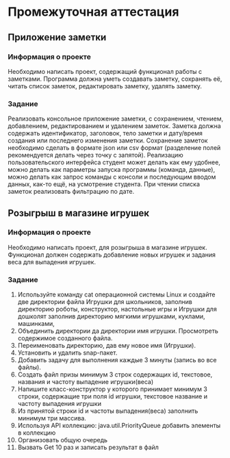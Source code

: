# Промежуточная аттестация
## Приложение заметки
### Информация о проекте
Необходимо написать проект, содержащий функционал работы с заметками.
Программа должна уметь создавать заметку, сохранять её, читать список
заметок, редактировать заметку, удалять заметку.
### Задание
Реализовать консольное приложение заметки, с сохранением, чтением,
добавлением, редактированием и удалением заметок. Заметка должна
содержать идентификатор, заголовок, тело заметки и дату/время создания
или последнего изменения заметки. Сохранение заметок необходимо сделать
в формате json или csv формат (разделение полей рекомендуется делать через
точку с запятой). Реализацию пользовательского интерфейса студент может
делать как ему удобнее, можно делать как параметры запуска программы
(команда, данные), можно делать как запрос команды с консоли и
последующим вводом данных, как-то ещё, на усмотрение студента.
При чтении списка заметок реализовать фильтрацию по дате.
## Розыгрыш в магазине игрушек
### Информация о проекте
Необходимо написать проект, для розыгрыша в магазине игрушек.
Функционал должен содержать добавление новых игрушек и задания веса
для выпадения игрушек.
### Задание
1) Используйте команду cat операционной системы Linux и создайте две
директории файла Игрушки для школьников, заполнив директорию
роботы, конструктор, настольные игры и Игрушки для дошколят
заполнив директорию мягкими игрушками, куклами, машинками,
2) Объединить директории да директории имя игрушки. Просмотреть
содержимое созданного файла.
3) Переименовать директорию, дав ему новое имя (Игрушки).
4) Установить и удалить snap-пакет.
5) Добавить задачу для выполнения каждые 3 минуты (запись во все
файлы).
6) Создать файл призы минимум 3 строк содержащих id, текстовое,
названия и частоту выпадение игрушки(веса)
7) Напишите класс-конструктор у которого принимает минимум 3 строки,
содержащие три поля id игрушки, текстовое название и частоту
выпадения игрушки
8) Из принятой строки id и частоты выпадения(веса) заполнить минимум
три массива.
9) Используя API коллекцию: java.util.PriorityQueue добавить элементы в
коллекцию
10) Организовать общую очередь
11) Вызвать Get 10 раз и записать результат в файл
